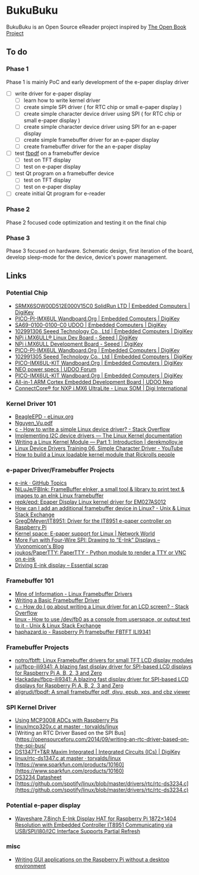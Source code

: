 
# BukuBuku

BukuBuku is an Open Source eReader project inspired by [The Open Book Project](https://github.com/joeycastillo/The-Open-Book)

## To do

### Phase 1
Phase 1 is mainly PoC and early development of the e-paper display driver
- [ ] write driver for e-paper display
	- [ ] learn how to write kernel driver
	- [ ] create simple SPI driver ( for RTC chip or small e-paper display )
	- [ ] create simple character device driver using SPI ( for RTC chip or small e-paper display )
	- [ ] create simple character device driver using SPI for an e-paper display
	- [ ] create simple framebuffer driver for an e-paper display
	- [ ] create framebuffer driver for the an e-paper display
- [ ] test [fbpdf](https://github.com/aligrudi/fbpdf) on a framebuffer device
	- [ ] test on TFT display
	- [ ] test on e-paper display
- [ ] test Qt program on a framebuffer device
	- [ ] test on TFT display
	- [ ] test on e-paper display
- [ ] create initial Qt program for e-reader

### Phase 2
Phase 2 focused code optimization and testing it on the final chip

### Phase 3
Phase 3 focused on hardware. Schematic design, first iteration of the board, develop sleep-mode for the device, device's power management.

  
## Links

### Potential Chip
-  [SRMX6SOW00D512E000V15C0 SolidRun LTD | Embedded Computers | DigiKey](https://www.digikey.com/product-detail/en/solidrun-ltd/SRMX6SOW00D512E000V15C0/SRMX6SOW00D512E000V15C0-ND/6021930)
-  [PICO-PI-IMX6UL Wandboard.Org | Embedded Computers | DigiKey](https://www.digikey.com/product-detail/en/wandboard.org/PICO-PI-IMX6UL/1406-0012-ND/7318413?utm_adgroup=Single%20Board%20Computers%20(SBCs))
-  [SA69-0100-0100-C0 UDOO | Embedded Computers | DigiKey](https://www.digikey.com/product-detail/en/udoo/SA69-0100-0100-C0/1485-1012-ND/5618137)
-  [102991306 Seeed Technology Co., Ltd | Embedded Computers | DigiKey](https://www.digikey.com/product-detail/en/seeed-technology-co-ltd/102991306/1597-102991306-ND/10492211)
-  [NPi i.MX6ULL® Linux Dev Board - Seeed | DigiKey](https://www.digikey.com/en/product-highlight/s/seeed/npi-imx6ull-linux-sbc-nand-version-development-board)
-  [NPi i.MX6ULL Development Board - Seeed | DigiKey](https://www.digikey.com/en/product-highlight/s/seeed/npi-i-mx6ull-development-board)
-  [PICO-PI-IMX6UL Wandboard.Org | Embedded Computers | DigiKey](https://www.digikey.com/product-detail/en/wandboard-org/PICO-PI-IMX6UL/1406-0012-ND/7318413)
-  [102991305 Seeed Technology Co., Ltd | Embedded Computers | DigiKey](https://www.digikey.com/product-detail/en/seeed-technology-co-ltd/102991305/1597-102991305-ND/10492223)
-  [PICO-IMX6UL-KIT Wandboard.Org | Embedded Computers | DigiKey](https://www.digikey.com/product-detail/en/wandboard.org/PICO-IMX6UL-KIT/1405-0017-ND/6578333?utm_adgroup=Single%20Board%20Computers%20(SBCs))
-  [NEO power specs | UDOO Forum](https://www.udoo.org/forum/threads/neo-power-specs.4416/#post-19677)
-  [PICO-IMX6UL-KIT Wandboard.Org | Embedded Computers | DigiKey](https://www.digikey.com/product-detail/en/wandboard.org/PICO-IMX6UL-KIT/1405-0017-ND/6578333?utm_adgroup=Single%20Board%20Computers%20(SBCs))
-  [All-in-1 ARM Cortex Embedded Development Board | UDOO Neo](https://www.udoo.org/udoo-neo/)
-  [ConnectCore® for NXP i.MX6 UltraLite - Linux SOM | Digi International](https://www.digi.com/products/embedded-systems/system-on-modules/connectcore-for-i-mx6ul#partnumbers)
  
### Kernel Driver 101
-  [BeagleEPD - eLinux.org](https://elinux.org/BeagleEPD)
-  [Nguyen_Vu.pdf](https://www.theseus.fi/bitstream/handle/10024/74679/Nguyen_Vu.pdf)
-  [c - How to write a simple Linux device driver? - Stack Overflow](https://stackoverflow.com/questions/22632713/how-to-write-a-simple-linux-device-driver)
-  [Implementing I2C device drivers — The Linux Kernel documentation](https://www.kernel.org/doc/html/latest/i2c/writing-clients.html)
-  [Writing a Linux Kernel Module — Part 1: Introduction | derekmolloy.ie](http://derekmolloy.ie/writing-a-linux-kernel-module-part-1-introduction/)
-  [Linux Device Drivers Training 06, Simple Character Driver - YouTube](https://www.youtube.com/watch?v=E_xrzGlHbac)
-  [How to build a Linux loadable kernel module that Rickrolls people](https://www.youtube.com/watch?v=CWihl19mJig)

### e-paper Driver/Framebuffer Projects
-  [e-ink · GitHub Topics](https://github.com/topics/e-ink)
-  [NiLuJe/FBInk: FrameBuffer eInker, a small tool & library to print text & images to an eInk Linux framebuffer](https://github.com/NiLuJe/FBInk)
-  [repk/epd: Epaper Display Linux kernel driver for EM027AS012](https://github.com/repk/epd)
-  [How can I add an additional framebuffer device in Linux? - Unix & Linux Stack Exchange](https://unix.stackexchange.com/questions/98389/how-can-i-add-an-additional-framebuffer-device-in-linux)
-  [GregDMeyer/IT8951: Driver for the IT8951 e-paper controller on Raspberry Pi](https://github.com/GregDMeyer/IT8951)
-  [Kernel space: E-paper support for Linux | Network World](https://www.networkworld.com/article/2289160/kernel-space--e-paper-support-for-linux.html)
-  [More Fun with Four-Wire SPI: Drawing to “E-Ink” Displays – Vivonomicon's Blog](https://vivonomicon.com/2018/07/06/more-fun-with-four-wire-spi-drawing-to-e-ink-displays/)
-  [joukos/PaperTTY: PaperTTY - Python module to render a TTY or VNC on e-ink](https://github.com/joukos/PaperTTY)
-  [Driving E-ink display – Essential scrap](http://essentialscrap.com/eink/)
  
### Framebuffer 101
-  [Mine of Information - Linux Framebuffer Drivers](http://moi.vonos.net/linux/framebuffer-drivers/)
-  [Writing a Basic Framebuffer Driver](https://opensourceforu.com/2015/05/writing-a-basic-framebuffer-driver/)
-  [c - How do I go about writing a Linux driver for an LCD screen? - Stack Overflow](https://stackoverflow.com/questions/17768558/how-do-i-go-about-writing-a-linux-driver-for-an-lcd-screen)
-  [linux - How to use /dev/fb0 as a console from userspace, or output text to it - Unix & Linux Stack Exchange](https://unix.stackexchange.com/questions/20458/how-to-use-dev-fb0-as-a-console-from-userspace-or-output-text-to-it)
-  [haphazard.io - Raspberry Pi framebuffer FBTFT ILI9341](https://www.haphazard.io/blog/raspberry-pi-framebuffer-fbtft-ili9341/)

### Framebuffer Projects
- [notro/fbtft: Linux Framebuffer drivers for small TFT LCD display modules](https://github.com/notro/fbtft)
- [juj/fbcp-ili9341: A blazing fast display driver for SPI-based LCD displays for Raspberry Pi A, B, 2, 3 and Zero](https://github.com/juj/fbcp-ili9341)
- [Hackaday/fbcp-ili9341: A blazing fast display driver for SPI-based LCD displays for Raspberry Pi A, B, 2, 3 and Zero](https://hackaday.com/2018/10/21/blazing-fast-raspberry-pi-display-driver-will-melt-your-face-then-teach-you-how/)
-  [aligrudi/fbpdf: A small framebuffer pdf, djvu, epub, xps, and cbz viewer](https://github.com/aligrudi/fbpdf)

### SPI Kernel Driver
-  [Using MCP3008 ADCs with Raspberry Pis](https://jumpnowtek.com/rpi/Using-mcp3008-ADCs-with-Raspberry-Pis.html)
-  [linux/mcp320x.c at master · torvalds/linux](https://github.com/torvalds/linux/blob/master/drivers/iio/adc/mcp320x.c)
-  [Writing an RTC Driver Based on the SPI Bus](https://opensourceforu.com/2014/09/writing-an-rtc-driver-based-on-the-spi-bus/
-  [DS1347T+T&R Maxim Integrated | Integrated Circuits (ICs) | DigiKey](https://www.digikey.com/product-detail/en/maxim-integrated/DS1347T-T-R/DS1347T-T-RTR-ND/2776906)
-  [linux/rtc-ds1347.c at master · torvalds/linux](https://github.com/torvalds/linux/blob/master/drivers/rtc/rtc-ds1347.c)
-  [https://www.sparkfun.com/products/10160](https://www.sparkfun.com/products/10160)
-  [DS3234 Datasheet](https://www.sparkfun.com/datasheets/BreakoutBoards/DS3234.pdf)
-  [https://github.com/spotify/linux/blob/master/drivers/rtc/rtc-ds3234.c](https://github.com/spotify/linux/blob/master/drivers/rtc/rtc-ds3234.c)

### Potential e-paper display
-  [Waveshare 7.8inch E-Ink Display HAT for Raspberry Pi 1872×1404 Resolution with Embedded Controller IT8951 Communicating via USB/SPI/I80/I2C Interface Supports Partial Refresh](https://www.amazon.com/Waveshare-HAT-Resolution-Interface-Controller/dp/B07VL8Y3CQ/ref=sr_1_1?dchild=1&keywords=waveshare%2B9.7&qid=1592326366&sr=8-1&th=1)

### misc
-  [Writing GUI applications on the Raspberry Pi without a desktop environment](https://medium.com/@avik.das/writing-gui-applications-on-the-raspberry-pi-without-a-desktop-environment-8f8f840d9867)